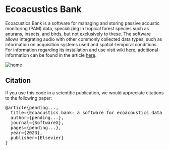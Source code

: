 
# Ecoacustics Bank
Ecoacustics Bank is a software for managing and storing passive acoustic monitoring (PAM) data, specializing in tropical forest species such as anurans, insects, and birds, but not exclusively to these. The software allows integrating audio with other commonly collected data types, such as information on acquisition systems used and spatial-temporal conditions. For information regarding its installation and use visit wiki [here](https://github.com/Bioacustica/Ecoacustic_bank/wiki), additional information can be found in the article [here](https://github.com/Bioacustica/Ecoacustic_bank/wiki).

![home](https://github.com/Bioacustica/Ecoacustic_bank/assets/70040642/6e34ddd8-6b3b-4f38-a5f8-bf7ffc3a3e7a)


## Citation

If you use this code in a scientific publication, we would appreciate citations to the following paper:

<pre>
@article{pending...,
  title={Ecoacustics bank: a software for ecoacoustics data management},
  author={pending...},
  journal={SoftwareX},
  pages={pending...},
  year={2023},
  publisher={Elsevier}
}
</pre>


